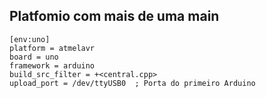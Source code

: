 ## Platfomio com mais de uma main
```
[env:uno]
platform = atmelavr
board = uno
framework = arduino
build_src_filter = +<central.cpp>
upload_port = /dev/ttyUSB0  ; Porta do primeiro Arduino
```
